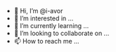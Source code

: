 - 👋 Hi, I’m @i-avor
- 👀 I’m interested in ...
- 🌱 I’m currently learning ...
- 💞️ I’m looking to collaborate on ...
- 📫 How to reach me ...

<!---
i-avor/i-avor is a ✨ special ✨ repository because its `README.md` (this file) appears on your GitHub profile.
You can click the Preview link to take a look at your changes.
--->
